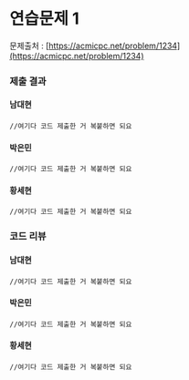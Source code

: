 # 연습문제 1

문제출처 : [https://acmicpc.net/problem/1234](https://acmicpc.net/problem/1234)

### 제출 결과

#### 남대현

```
//여기다 코드 제출한 거 복붙하면 되요
```

#### 박은민

```
//여기다 코드 제출한 거 복붙하면 되요
```

#### 황세현

```
//여기다 코드 제출한 거 복붙하면 되요
```

### 코드 리뷰

#### 남대현

```
//여기다 코드 제출한 거 복붙하면 되요
```

#### 박은민

```
//여기다 코드 제출한 거 복붙하면 되요
```

#### 황세현

```
//여기다 코드 제출한 거 복붙하면 되요
```



